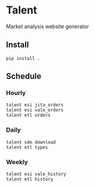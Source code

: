 # Talent

Market analysis website generator

## Install

```shell
pip install .
```

## Schedule

### Hourly

```shell
talent esi jita_orders
talent esi vale_orders
talent etl orders
```

### Daily

```shell
talent sde download
talent etl types
```

### Weekly

```shell
talent esi vale_history
talent etl history
```
